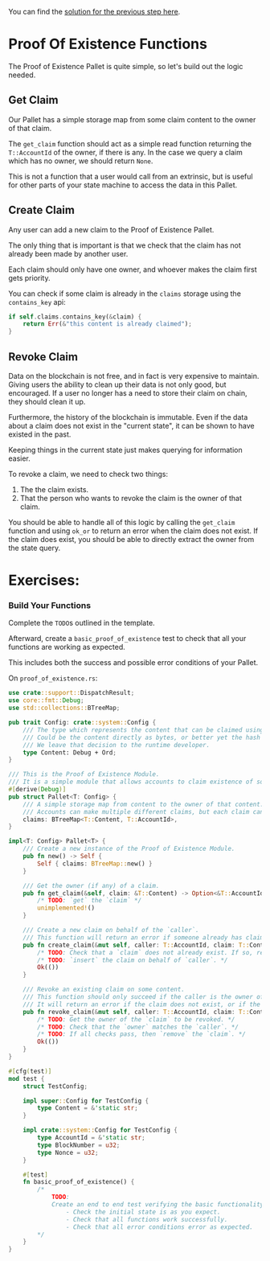 You can find the [solution for the previous step here]().

# Proof Of Existence Functions

The Proof of Existence Pallet is quite simple, so let's build out the logic needed.

## Get Claim

Our Pallet has a simple storage map from some claim content to the owner of that claim.

The `get_claim` function should act as a simple read function returning the `T::AccountId` of the owner, if there is any. In the case we query a claim which has no owner, we should return `None`.

This is not a function that a user would call from an extrinsic, but is useful for other parts of your state machine to access the data in this Pallet.

## Create Claim

Any user can add a new claim to the Proof of Existence Pallet.

The only thing that is important is that we check that the claim has not already been made by another user.

Each claim should only have one owner, and whoever makes the claim first gets priority.

You can check if some claim is already in the `claims` storage using the `contains_key` api:

```rust
if self.claims.contains_key(&claim) {
	return Err(&"this content is already claimed");
}
```

## Revoke Claim

Data on the blockchain is not free, and in fact is very expensive to maintain. Giving users the ability to clean up their data is not only good, but encouraged. If a user no longer has a need to store their claim on chain, they should clean it up.

Furthermore, the history of the blockchain is immutable. Even if the data about a claim does not exist in the "current state", it can be shown to have existed in the past.

Keeping things in the current state just makes querying for information easier.

To revoke a claim, we need to check two things:

1. The the claim exists.
2. That the person who wants to revoke the claim is the owner of that claim.

You should be able to handle all of this logic by calling the `get_claim` function and using `ok_or` to return an error when the claim does not exist. If the claim does exist, you should be able to directly extract the owner from the state query.

# Exercises:

### Build Your Functions

Complete the `TODO`s outlined in the template.

Afterward, create a `basic_proof_of_existence` test to check that all your functions are working as expected.

This includes both the success and possible error conditions of your Pallet.

On `proof_of_existence.rs`:

```rust
use crate::support::DispatchResult;
use core::fmt::Debug;
use std::collections::BTreeMap;

pub trait Config: crate::system::Config {
	/// The type which represents the content that can be claimed using this pallet.
	/// Could be the content directly as bytes, or better yet the hash of that content.
	/// We leave that decision to the runtime developer.
	type Content: Debug + Ord;
}

/// This is the Proof of Existence Module.
/// It is a simple module that allows accounts to claim existence of some data.
#[derive(Debug)]
pub struct Pallet<T: Config> {
	/// A simple storage map from content to the owner of that content.
	/// Accounts can make multiple different claims, but each claim can only have one owner.
	claims: BTreeMap<T::Content, T::AccountId>,
}

impl<T: Config> Pallet<T> {
	/// Create a new instance of the Proof of Existence Module.
	pub fn new() -> Self {
		Self { claims: BTreeMap::new() }
	}

	/// Get the owner (if any) of a claim.
	pub fn get_claim(&self, claim: &T::Content) -> Option<&T::AccountId> {
		/* TODO: `get` the `claim` */
		unimplemented!()
	}

	/// Create a new claim on behalf of the `caller`.
	/// This function will return an error if someone already has claimed that content.
	pub fn create_claim(&mut self, caller: T::AccountId, claim: T::Content) -> DispatchResult {
		/* TODO: Check that a `claim` does not already exist. If so, return an error. */
		/* TODO: `insert` the claim on behalf of `caller`. */
		Ok(())
	}

	/// Revoke an existing claim on some content.
	/// This function should only succeed if the caller is the owner of an existing claim.
	/// It will return an error if the claim does not exist, or if the caller is not the owner.
	pub fn revoke_claim(&mut self, caller: T::AccountId, claim: T::Content) -> DispatchResult {
		/* TODO: Get the owner of the `claim` to be revoked. */
		/* TODO: Check that the `owner` matches the `caller`. */
		/* TODO: If all checks pass, then `remove` the `claim`. */
		Ok(())
	}
}

#[cfg(test)]
mod test {
	struct TestConfig;

	impl super::Config for TestConfig {
		type Content = &'static str;
	}

	impl crate::system::Config for TestConfig {
		type AccountId = &'static str;
		type BlockNumber = u32;
		type Nonce = u32;
	}

	#[test]
	fn basic_proof_of_existence() {
		/*
			TODO:
			Create an end to end test verifying the basic functionality of this pallet.
				- Check the initial state is as you expect.
				- Check that all functions work successfully.
				- Check that all error conditions error as expected.
		*/
	}
}
```